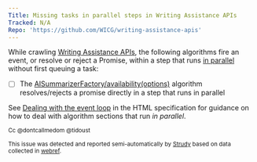 ```yaml
---
Title: Missing tasks in parallel steps in Writing Assistance APIs
Tracked: N/A
Repo: 'https://github.com/WICG/writing-assistance-apis'
---
```


While crawling [Writing Assistance APIs](https://webmachinelearning.github.io/writing-assistance-apis/), the following algorithms fire an event, or resolve or reject a Promise, within a step that runs [in parallel](https://html.spec.whatwg.org/multipage/infrastructure.html#in-parallel) without first queuing a task:
* [ ] The [AISummarizerFactory/availability(options)](https://webmachinelearning.github.io/writing-assistance-apis/#dom-aisummarizerfactory-availability) algorithm resolves/rejects a promise directly in a step that runs in parallel

See [Dealing with the event loop](https://html.spec.whatwg.org/multipage/webappapis.html#event-loop-for-spec-authors) in the HTML specification for guidance on how to deal with algorithm sections that run *in parallel*.

<sub>Cc @dontcallmedom @tidoust</sub>

<sub>This issue was detected and reported semi-automatically by [Strudy](https://github.com/w3c/strudy/) based on data collected in [webref](https://github.com/w3c/webref/).</sub>
